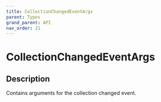 ```yaml
---
title: CollectionChangedEventArgs
parent: Types
grand_parent: API
nav_order: 21
---
```


# CollectionChangedEventArgs

## Description

Contains arguments for the collection changed event.
